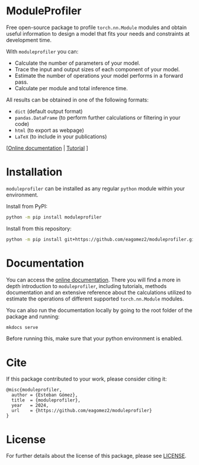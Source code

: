 # ModuleProfiler
Free open-source package to profile `torch.nn.Module` modules and obtain useful information to design a model that fits your needs and constraints at development time.

With `moduleprofiler` you can:
- Calculate the number of parameters of your model.
- Trace the input and output sizes of each component of your model.
- Estimate the number of operations your model performs in a forward pass.
- Calculate per module and total inference time.

All results can be obtained in one of the following formats:
- `dict` (default output format)
- `pandas.DataFrame` (to perform further calculations or filtering in your code)
- `html` (to export as webpage)
- `LaTeX` (to include in your publications)

[<a href="https://eagomez2.github.io/moduleprofiler/" target="_blank">Online documentation</a> | <a href="https://eagomez2.github.io/moduleprofiler/tutorial/" target="_blank">Tutorial</a> ]

# Installation
`moduleprofiler` can be installed as any regular `python` module within your environment.

Install from PyPI:
```bash
python -m pip install moduleprofiler
```

Install from this repository:
```bash
python -m pip install git+https://github.com/eagomez2/moduleprofiler.git
```

# Documentation
You can access the <a href="https://eagomez2.github.io/moduleprofiler/" target="blank">online documentation</a>. There you will find a more in depth introduction to `moduleprofiler`, including tutorials, methods documentation and an extensive reference about the calculations utilized to estimate the operations of different supported `torch.nn.Module` modules.

You can also run the documentation locally by going to the root folder of the package and running:

```bash
mkdocs serve
```

Before running this, make sure that your python environment is enabled.

# Cite
If this package contributed to your work, please consider citing it:

```
@misc{moduleprofiler,
  author = {Esteban Gómez},
  title  = {moduleprofiler},
  year   = 2024,
  url    = {https://github.com/eagomez2/moduleprofiler}
}
```

# License
For further details about the license of this package, please see [LICENSE](LICENSE).